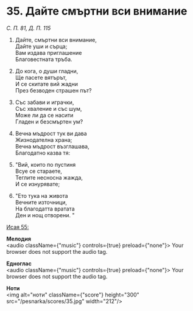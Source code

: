 # 35. Дайте смъртни вси внимание

_С. П. 81, Д. П. 115_

1. Дайте, смъртни вси внимание,  
Дайте уши и сърца;  
Вам издава приглашение  
Благовестната тръба.  

2. До кога, о души гладни,  
Ще пасете вятърът,  
И се скитате вий жадни  
През безводен страшен път?

3. Със забави и играчки,  
Със хваление и със шум,  
Може ли да се насити  
Гладен и безсмъртен ум?

4. Вечна мъдрост тук ви дава  
Жизнодателна храна;  
Вечна мъдрост възглашава,  
Благодатно казва тя:  

5. "Вий, които по пустиня  
Всуе се стараете,  
Теглите несносна жажда,  
И се изнурявате;

6. "Ето тука на живота  
Вечните източници,  
На благодатта вратата  
Ден и нощ отворени. "

[Исая 55:](http://biblia.bg/index.php?k=23&g=55&s=)

**Мелодия**  
<audio className={"music"} controls={true} preload={"none"}>
    <source src="/pesnarka/mp3/35.mp3" type="audio/mpeg"/>
    Your browser does not support the audio tag.
</audio>

**Едноглас**  
<audio className={"music"} controls={true} preload={"none"}>
    <source src="/pesnarka/transp/35.mp3" type="audio/mpeg"/>
    Your browser does not support the audio tag.
</audio>

**Ноти**  
<img alt="ноти" className={"score"} height="300" src="/pesnarka/scores/35.jpg" width="212"/>
